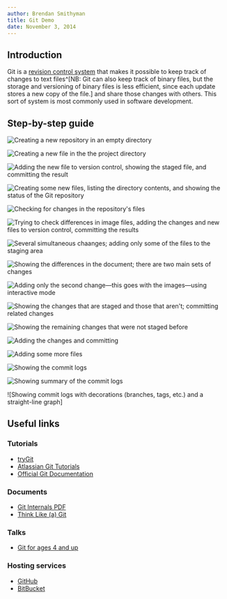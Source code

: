 ```yaml
---
author: Brendan Smithyman
title: Git Demo
date: November 3, 2014
---
```


## Introduction

Git is a [revision control system](http://en.wikipedia.org/wiki/Revision_control) that makes it possible to keep track of changes to text files^[NB: Git can also keep track of binary files, but the storage and versioning of binary files is less efficient, since each update stores a new copy of the file.] and share those changes with others. This sort of system is most commonly used in software development.

## Step-by-step guide

![Creating a new repository in an empty directory](images/screenshot01.tiff)

![Creating a new file in the the project directory](images/screenshot02.tiff)

![Adding the new file to version control, showing the staged file, and committing the result](images/screenshot03.tiff)

![Creating some new files, listing the directory contents, and showing the status of the Git repository](images/screenshot04.tiff)

![Checking for changes in the repository's files](images/screenshot05.tiff)

![Trying to check differences in image files, adding the changes and new files to version control, committing the results](images/screenshot06.tiff)

![Several simultaneous chaanges; adding only some of the files to the staging area](images/screenshot07.tiff)

![Showing the differences in the document; there are two main sets of changes](images/screenshot08.tiff)

![Adding only the second change—this goes with the images—using interactive mode](images/screenshot09.tiff)

![Showing the changes that are staged and those that aren't; committing related changes](images/screenshot10.tiff)

![Showing the remaining changes that were not staged before](images/screenshot11.tiff)

![Adding the changes and committing](images/screenshot12.tiff)

![Adding some more files](images/screenshot13.tiff)

![Showing the commit logs](images/screenshot14.tiff)

![Showing summary of the commit logs](images/screenshot15.tiff)

![Showing commit logs with decorations (branches, tags, etc.) and a straight-line graph]

## Useful links

### Tutorials

- [tryGit][]
- [Atlassian Git Tutorials][AtlassianTutor]
- [Official Git Documentation][GitSCMDoc]

### Documents

- [Git Internals PDF][GitInternals]
- [Think Like (a) Git][TLaG]

### Talks

- [Git for ages 4 and up][4andUp]

### Hosting services

- [GitHub][]
- [BitBucket][]

[tryGit]: https://try.github.io
[AtlassianTutor]: https://www.atlassian.com/git/tutorials
[GitSCMDoc]: http://git-scm.com/doc
[GitInternals]: https://github.com/pluralsight/git-internals-pdf
[4andUp]: https://www.youtube.com/watch?v=1ffBJ4sVUb4
[TLaG]: http://think-like-a-git.net
[GitHub]: https://github.com
[BitBucket]: https://bitbucket.org
